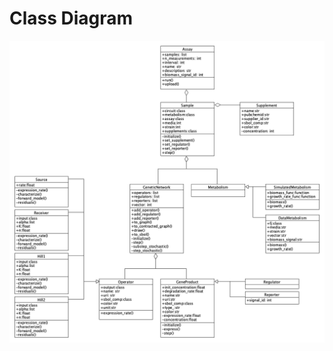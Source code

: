 # Class Diagram
<img src="https://github.com/RudgeLab/LOICA/blob/units/images/LOICA%20class%20diagram3.png" alt="LOICA class diagram" width="800"/>
